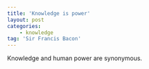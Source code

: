 ```yaml
---
title: 'Knowledge is power'
layout: post
categories:
    - knowledge
tag: 'Sir Francis Bacon'
---
```


Knowledge and human power are synonymous.